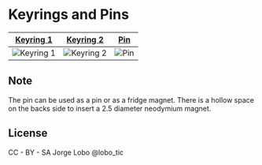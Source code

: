 # Keyrings and Pins

| [Keyring 1](https://github.com/EchidnaShield/Recursos/blob/master/Dise%C3%B1os3D/Keyrings%20and%20pins/Echidna_keyring.stl) | [Keyring 2](https://github.com/EchidnaShield/Recursos/blob/master/Dise%C3%B1os3D/Keyrings%20and%20pins/Echidna_keyring2.stl) | [Pin](https://github.com/EchidnaShield/Recursos/blob/master/Dise%C3%B1os3D/Keyrings%20and%20pins/Echidna_pin.stl) |
| ----- | ---- | ---- |
| ![Keyring 1](https://github.com/EchidnaShield/Recursos/blob/master/Dise%C3%B1os3D/Keyrings%20and%20pins/Echidna_keyring.jpg) | ![Keyring 2](https://github.com/EchidnaShield/Recursos/blob/master/Dise%C3%B1os3D/Keyrings%20and%20pins/Echidna_keyring2.jpg) | ![Pin](https://github.com/EchidnaShield/Recursos/blob/master/Dise%C3%B1os3D/Keyrings%20and%20pins/Echidna_pin.jpg) |

## Note
The pin can be used as a pin or as a fridge magnet. There is a hollow space on the backs side to insert a 2.5 diameter neodymium magnet.

## License
CC - BY - SA
Jorge Lobo @lobo_tic
